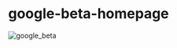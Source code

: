 ﻿# google-beta-homepage
 
 ![google_beta](https://user-images.githubusercontent.com/86569967/126879514-e3d4b7e4-1edc-41ea-973f-af87b5d4d0ee.png)


